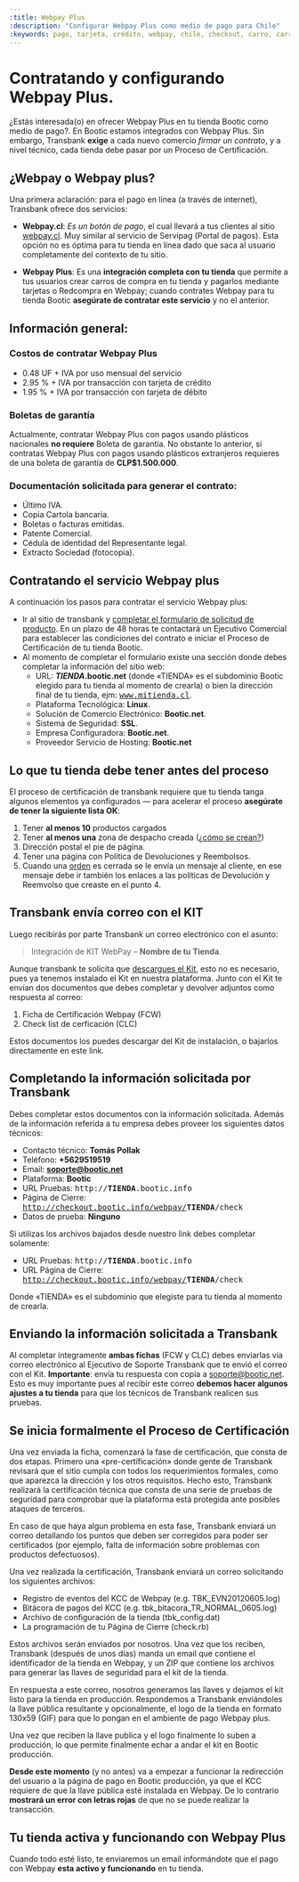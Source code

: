 ```yaml
---
:title: Webpay Plus
:description: "Configurar Webpay Plus como medio de pago para Chile"
:keywords: pago, tarjeta, crédito, webpay, chile, checkout, carro, carrito, api key, certificacion
---
```


# Contratando y configurando Webpay Plus.

¿Estás interesada(o) en ofrecer Webpay Plus en tu tienda Bootic como medio de pago?. En Bootic estamos integrados con Webpay Plus. Sin embargo, Transbank **exige** a cada nuevo comercio *firmar un contrato*, y a nivel técnico, cada tienda debe pasar por un Proceso de Certificación.

## ¿Webpay o Webpay plus?

Una primera aclaración: para el pago en línea (a través de internet), Transbank ofrece dos servicios:

* **Webpay.cl**: *Es un botón de pago*, el cual llevará a tus clientes al sitio [webpay.cl][webpay]. Muy similar al servicio de Servipag (Portal de pagos). Esta opción no es óptima para tu tienda en línea dado que saca al usuario completamente del contexto de tu sitio.

* **Webpay Plus**: Es una **integración completa con tu tienda** que permite a tus usuarios crear carros de compra en tu tienda y pagarlos mediante tarjetas o Redcompra en Webpay; cuando contrates Webpay para tu tienda Bootic **asegúrate de contratar este servicio** y no el anterior.

## Información general:

### Costos de contratar Webpay Plus

* 0.48 UF + IVA por uso mensual del servicio
* 2.95 % + IVA por transacción con tarjeta de crédito
* 1.95 % + IVA por transacción con tarjeta de débito

### Boletas de garantía

Actualmente, contratar Webpay Plus con pagos usando plásticos nacionales **no requiere** Boleta de garantía. No obstante lo anterior, si contratas Webpay Plus con pagos usando plásticos extranjeros requieres de una boleta de garantía de **CLP$1.500.000**.

### Documentación solicitada para generar el contrato:

* Último IVA.
* Copia Cartola bancaria.
* Boletas o facturas emitidas.
* Patente Comercial.
* Cédula de identidad del Representante legal.
* Extracto Sociedad (fotocopia).

## Contratando el servicio Webpay plus

A continuación los pasos para contratar el servicio Webpay plus:

* Ir al sitio de transbank y [completar el formulario de solicitud de producto][formulario]. En un plazo de 48 horas te contactará un Ejecutivo Comercial para establecer las condiciones del contrato e iniciar el Proceso de Certificación de tu tienda Bootic.
* Al momento de completar el formulario existe una sección donde debes completar la información del sitio web:
  * URL: ***TIENDA*.bootic.net** (donde «TIENDA» es el subdominio Bootic elegido para tu tienda al momento de crearla) o bien la dirección final de tu tienda, ejm: <kbd>www.mitienda.cl</kbd>.
  * Plataforma Tecnológica: **Linux**.
  * Solución de Comercio Electrónico: **Bootic.net**.
  * Sistema de Seguridad: **SSL**.
  * Empresa Configuradora: **Bootic.net**.
  * Proveedor Servicio de Hosting: **Bootic.net**

## Lo que tu tienda debe tener antes del proceso 

El proceso de certificación de transbank requiere que tu tienda tanga algunos
elementos ya configurados — para acelerar el proceso **asegúrate de tener la
siguiente lista OK**:

1. Tener **al menos 10** productos cargados
2. Tener **al menos una** zona de despacho creada (<a href="/es/administration/preferencias/shipping_zones">¿cómo se crean?</a>)
3. Dirección postal el pie de página.
4. Tener una página con Política de Devoluciones y Reembolsos.
5. Cuando una [orden][orden] es cerrada se le envía un mensaje al cliente, en ese mensaje debe ir también los enlaces a las políticas de Devolución y Reemvolso que creaste en el punto 4.

## Transbank envía correo con el KIT

Luego recibirás por parte Transbank  un correo electrónico con el asunto:

> Integración de KIT WebPay – <strong>Nombre de tu Tienda</strong>.

Aunque transbank te solicita que [descargues el Kit][descargarkit], esto no es necesario, pues ya tenemos instalado el Kit en nuestra plataforma. Junto con el Kit te envían dos documentos que debes completar y devolver adjuntos como respuesta al correo:

1. Ficha de Certificación Webpay (FCW)
2. Check list de cerficación (CLC)

Estos documentos los puedes descargar del Kit de instalación, o bajarlos directamente en este link. 

## Completando la información solicitada por Transbank

Debes completar estos documentos con la información solicitada. Además de la información referida a tu empresa debes proveer los siguientes datos técnicos:

* Contacto técnico: **Tomás Pollak**
* Teléfono: **+5629519519**
* Email: **soporte@bootic.net**
* Plataforma: **Bootic**
* URL Pruebas: <kbd>http://<strong>TIENDA</strong>.bootic.info</kbd>
* Página de Cierre: <kbd>http://checkout.bootic.info/webpay/<strong>TIENDA</strong>/check</kbd>
* Datos de prueba: **Ninguno**

Si utilizas los archivos bajados desde nuestro link debes completar solamente:

* URL Pruebas: <kbd>http://<strong>TIENDA</strong>.bootic.info</kbd>
* URL Página de Cierre: <kbd>http://checkout.bootic.info/webpay/<strong>TIENDA</strong>/check</kbd>

Donde «TIENDA» es el subdominio que elegiste para tu tienda al momento de crearla.

## Enviando la información solicitada a Transbank

Al completar íntegramente **ambas fichas** (FCW y CLC) debes enviarlas vía correo electrónico al Ejecutivo de Soporte Transbank que te envió el correo con el Kit. **Importante**: envía tu respuesta con copia a [soporte@bootic.net][soporte]. Esto es muy importante pues al recibir este correo **debemos hacer algunos ajustes a tu tienda** para que los técnicos de Transbank realicen sus pruebas.

## Se inicia formalmente el Proceso de Certificación

Una vez enviada la ficha, comenzará la fase de certificación, que consta de dos etapas. Primero una «pre-certificación» donde gente de Transbank revisará que el sitio cumpla con todos los requerimientos formales, como que aparezca la dirección y los otros requisitos. Hecho esto, Transbank realizará la certificación técnica que consta de una serie de pruebas de seguridad para comprobar que la plataforma está protegida ante posibles ataques de terceros.

En caso de que haya algun problema en esta fase, Transbank enviará un correo detallando los puntos que deben ser corregidos para poder ser certificados (por ejemplo, falta de información sobre problemas con productos defectuosos).

Una vez realizada la certificación, Transbank enviará un correo solicitando los siguientes archivos:

* Registro de eventos del KCC de Webpay (e.g. TBK_EVN20120605.log)
* Bitácora de pagos del KCC (e.g. tbk_bitacora_TR_NORMAL_0605.log)
* Archivo de configuración de la tienda (tbk_config.dat)
* La programación de tu Página de Cierre (check.rb)

Estos archivos serán enviados por nosotros. Una vez que los reciben, Transbank (después de unos días) manda un email que contiene el identificador de la tienda en Webpay, y un ZIP que contiene los archivos para generar las llaves de seguridad para el kit de la tienda.

En respuesta a este correo, nosotros generamos las llaves y dejamos el kit listo para la tienda en producción. Respondemos a Transbank enviándoles la llave pública resultante y opcionalmente, el logo de la tienda en formato 130x59 (GIF) para que lo pongan en el ambiente de pago Webpay plus.

Una vez que reciben la llave publica y el logo finalmente lo suben a producción, lo que permite finalmente echar a andar el kit en Bootic producción.

**Desde este momento** (y no antes) va a empezar a funcionar la redirección del usuario a la página de pago en Bootic producción, ya que el KCC requiere de que la llave pública esté instalada en Webpay. De lo contrario **mostrará un error con letras rojas** de que no se puede realizar la transacción.

## Tu tienda activa y funcionando con Webpay Plus 

Cuando todo esté listo, te enviaremos un email informándote que el pago con Webpay **esta activo y funcionando** en tu tienda.

[webpay]:http://www.webpay.cl "sitio webpay"
[formulario]:https://www.transbank.cl/transbank/afiliacion-webpay.jsp?menu=productos "formulario de solicitud del webpay plus"
[soporte]:mailto:soporte@bootic.net
[descargarkit]:https://www.transbank.cl/public/documentacion/descarga-kits/kcc-linux32bits.rar "descargar kit - archivos comprimidos"
[orden]:/es/administration/ordenes "Órdenes"
